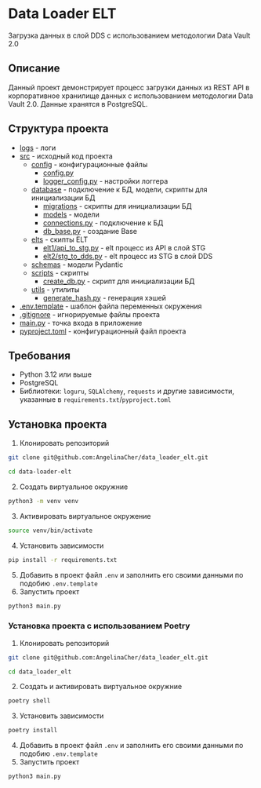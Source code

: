 # Data Loader ELT

Загрузка данных в слой DDS с использованием методологии Data Vault 2.0

## Описание

Данный проект демонстрирует процесс загрузки данных из REST API в корпоративное хранилище данных с использованием
методологии Data Vault 2.0. Данные хранятся в PostgreSQL.

## Структура проекта

* [logs](https://github.com/AngelinaCher/data_loader_elt/tree/master/logs) - логи
* [src](https://github.com/AngelinaCher/data_loader_elt/tree/master/src) - исходный код проекта
    + [config](https://github.com/AngelinaCher/data_loader_elt/tree/master/src/config) - конфигурационные файлы
        + [config.py](https://github.com/AngelinaCher/data_loader_elt/blob/master/src/config/config.py)
        + [logger_config.py](https://github.com/AngelinaCher/data_loader_elt/blob/master/src/config/logger_config.py) -
          настройки логгера
    + [database](https://github.com/AngelinaCher/data_loader_elt/tree/master/src/database) - подключение к БД, модели,
      скрипты для инициализации БД
        + [migrations](https://github.com/AngelinaCher/data_loader_elt/tree/master/src/database/migrations) - скрипты
          для инициализации БД
        + [models](https://github.com/AngelinaCher/data_loader_elt/tree/master/src/database/models) - модели
        + [connections.py](https://github.com/AngelinaCher/data_loader_elt/blob/master/src/database/connections.py) -
          подключение к БД
        + [db_base.py](https://github.com/AngelinaCher/data_loader_elt/blob/master/src/database/db_base.py) - создание
          Base
    + [elts](https://github.com/AngelinaCher/data_loader_elt/tree/master/src/elts) - скипты ELT
        + [elt1/api_to_stg.py](https://github.com/AngelinaCher/data_loader_elt/blob/master/src/elts/elt1/api_to_stg.py) -
          elt процесс из API в слой STG
        + [elt2/stg_to_dds.py](https://github.com/AngelinaCher/data_loader_elt/blob/master/src/elts/elt2/stg_to_dds.py) -
          elt процесс из STG в слой DDS
    + [schemas](https://github.com/AngelinaCher/data_loader_elt/tree/master/src/schemas) - модели Pydantic
    + [scripts](https://github.com/AngelinaCher/data_loader_elt/tree/master/src/scripts) - скрипты
        + [create_db.py](https://github.com/AngelinaCher/data_loader_elt/blob/master/src/scripts/create_db.py) - скрипт
          для инициализации БД
    + [utils](https://github.com/AngelinaCher/data_loader_elt/tree/master/src/utils) - утилиты
        + [generate_hash.py](https://github.com/AngelinaCher/data_loader_elt/blob/master/src/utils/generate_hash.py) -
          генерация хэшей
* [.env.template](https://github.com/AngelinaCher/data_loader_elt/blob/master/.env.template) - шаблон файла переменных
  окружения
* [.gitignore](https://github.com/AngelinaCher/data_loader_elt/blob/master/.gitignore) - игнорируемые файлы проекта
* [main.py](https://github.com/AngelinaCher/data_loader_elt/blob/master/main.py) - точка входа в приложение
* [pyproject.toml](https://github.com/AngelinaCher/data_loader_elt/blob/master/pyproject.toml) - конфигурационный файл
  проекта

## Требования

- Python 3.12 или выше
- PostgreSQL
- Библиотеки: `loguru`, `SQLAlchemy`, `requests` и другие зависимости, указанные в `requirements.txt`/`pyproject.toml`

## Установка проекта

1. Клонировать репозиторий

```bash
git clone git@github.com:AngelinaCher/data_loader_elt.git
```

```bash
cd data-loader-elt
```

2. Создать виртуальное окружние

```bash
python3 -m venv venv
```

3. Активировать виртуальное окружение
```bash
source venv/bin/activate
```

4. Установить зависимости
```bash
pip install -r requirements.txt
```

5. Добавить в проект файл `.env` и заполнить его своими данными по подобию `.env.template`
6. Запустить проект
```bash
python3 main.py
```

### Установка проекта с использованием Poetry
1. Клонировать репозиторий

```bash
git clone git@github.com:AngelinaCher/data_loader_elt.git
```

```bash
cd data_loader_elt
```

2. Создать и активировать виртуальное окружние 

```bash
poetry shell
```

3. Установить зависимости
```bash
poetry install
```

4. Добавить в проект файл `.env` и заполнить его своими данными по подобию `.env.template`
5. Запустить проект
```bash
python3 main.py
```